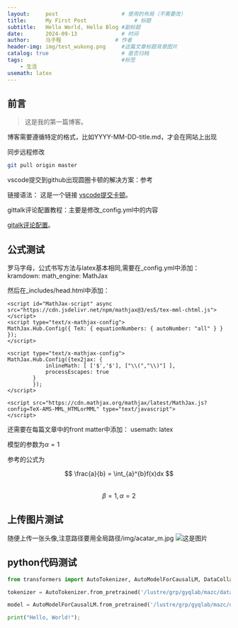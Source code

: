 ```yaml
---
layout:     post   				    # 使用的布局（不需要改）
title:      My First Post 				# 标题 
subtitle:   Hello World, Hello Blog #副标题
date:       2024-09-13 				# 时间
author:     马子程					# 作者
header-img: img/test_wukong.png 	#这篇文章标题背景图片
catalog: true 						# 是否归档
tags:								#标签
    - 生活
usemath: latex
---
```


## 前言
>这是我的第一篇博客。

博客需要遵循特定的格式，比如YYYY-MM-DD-title.md，才会在网站上出现

同步远程修改
```bash
git pull origin master 
```

vscode提交到github出现圆圈卡顿的解决方案：参考

链接语法：
这是一个链接 [vscode提交卡顿](https://blog.csdn.net/lsfhack/article/details/131113277)。


gittalk评论配置教程：主要是修改_config.yml中的内容

[gitalk评论配置](https://yuanlichenai.cn/2020/01/16/Gitalk/#:~:text=Gitalk%E9%85%8D%E7%BD%AE%E6%95%99%E7%A8%8B%201%20%E4%BD%BF%E7%94%A8%20GitHub%20%E7%99%BB%E5%BD%95%202%20%E6%94%AF%E6%8C%81%E5%A4%9A%E8%AF%AD%E8%A8%80%20%5Ben%2C,%E4%B8%BA%20true%20%E5%BC%80%E5%90%AF%EF%BC%89%205%20%E5%BF%AB%E6%8D%B7%E9%94%AE%E6%8F%90%E4%BA%A4%E8%AF%84%E8%AE%BA%20%EF%BC%88cmd%7Cctrl%20%2B%20enter%EF%BC%89)。


## 公式测试
罗马字母，公式书写方法与latex基本相同,需要在_config.yml中添加：
kramdown:
  math_engine: MathJax

然后在_includes/head.html中添加：
```
<script id="MathJax-script" async src="https://cdn.jsdelivr.net/npm/mathjax@3/es5/tex-mml-chtml.js"></script>
<script type="text/x-mathjax-config">
MathJax.Hub.Config({ TeX: { equationNumbers: { autoNumber: "all" } } });
</script>

<script type="text/x-mathjax-config">
MathJax.Hub.Config({tex2jax: {
            inlineMath: [ ['$','$'], ["\\(","\\)"] ],
            processEscapes: true
        }
        });
</script>

<script src="https://cdn.mathjax.org/mathjax/latest/MathJax.js?config=TeX-AMS-MML_HTMLorMML" type="text/javascript">
</script>

```

还需要在每篇文章中的front matter中添加：
usemath: latex

模型的参数为$\alpha=1$

参考的公式为<br />

$$
\frac{a}{b} = \int_{a}^{b}f(x)dx 
$$
<br />
$$
\beta = 1,\alpha=2
$$

## 上传图片测试

随便上传一张头像,注意路径要用全局路径/img/acatar_m.jpg
![这是图片](/img/avatar_m.jpg "Magic Gardens")

## python代码测试

```python
from transformers import AutoTokenizer, AutoModelForCausalLM, DataCollatorForSeq2Seq, TrainingArguments, Trainer, GenerationConfig

tokenizer = AutoTokenizer.from_pretrained('/lustre/grp/gyqlab/mazc/data/LLaMA-Factory/Meta-Llama-3-8B-Instruct', use_fast=False, trust_remote_code=True)

model = AutoModelForCausalLM.from_pretrained('/lustre/grp/gyqlab/mazc/data/LLaMA-Factory/Meta-Llama-3-8B-Instruct', device_map="auto",torch_dtype=torch.float16)

print("Hello, World!");
```